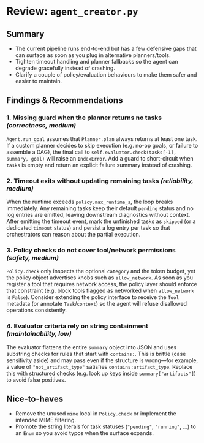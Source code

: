 # Review: `agent_creator.py`

## Summary
- The current pipeline runs end-to-end but has a few defensive gaps that can surface as soon as you plug in alternative planners/tools.
- Tighten timeout handling and planner fallbacks so the agent can degrade gracefully instead of crashing.
- Clarify a couple of policy/evaluation behaviours to make them safer and easier to maintain.

## Findings & Recommendations

### 1. Missing guard when the planner returns no tasks *(correctness, medium)*
`Agent.run_goal` assumes that `Planner.plan` always returns at least one task. If a custom planner decides to skip execution (e.g. no-op goals, or failure to assemble a DAG), the final call to `self.evaluator.check(tasks[-1], summary, goal)` will raise an `IndexError`. Add a guard to short-circuit when `tasks` is empty and return an explicit failure summary instead of crashing.

### 2. Timeout exits without updating remaining tasks *(reliability, medium)*
When the runtime exceeds `policy.max_runtime_s`, the loop breaks immediately. Any remaining tasks keep their default `pending` status and no log entries are emitted, leaving downstream diagnostics without context. After emitting the timeout event, mark the unfinished tasks as `skipped` (or a dedicated `timeout` status) and persist a log entry per task so that orchestrators can reason about the partial execution.

### 3. Policy checks do not cover tool/network permissions *(safety, medium)*
`Policy.check` only inspects the optional `category` and the token budget, yet the policy object advertises knobs such as `allow_network`. As soon as you register a tool that requires network access, the policy layer should enforce that constraint (e.g. block tools flagged as networked when `allow_network` is `False`). Consider extending the policy interface to receive the `Tool` metadata (or annotate `Task`/`context`) so the agent will refuse disallowed operations consistently.

### 4. Evaluator criteria rely on string containment *(maintainability, low)*
The evaluator flattens the entire `summary` object into JSON and uses substring checks for rules that start with `contains:`. This is brittle (case sensitivity aside) and may pass even if the structure is wrong—for example, a value of `"not_artifact_type"` satisfies `contains:artifact_type`. Replace this with structured checks (e.g. look up keys inside `summary["artifacts"]`) to avoid false positives.

## Nice-to-haves
- Remove the unused `mime` local in `Policy.check` or implement the intended MIME filtering.
- Promote the string literals for task statuses (`"pending"`, `"running"`, …) to an `Enum` so you avoid typos when the surface expands.
